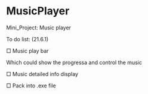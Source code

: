 # MusicPlayer
 Mini_Project: Music player

To do list: (21.6.1)

□ Music play bar
    
   Which could show the progressa and control the music

□ Music detailed info display

□ Pack into .exe file
